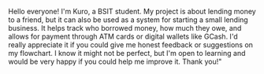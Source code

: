 Hello everyone! I'm Kuro, a BSIT student. My project is about lending money to a friend, but it can also be used as a system for starting a small lending business. It helps track who borrowed money, how much they owe, and allows for payment through ATM cards or digital wallets like GCash. I'd really appreciate it if you could give me honest feedback or suggestions on my flowchart. I know it might not be perfect, but I'm open to learning and would be very happy if you could help me improve it. Thank you!"
